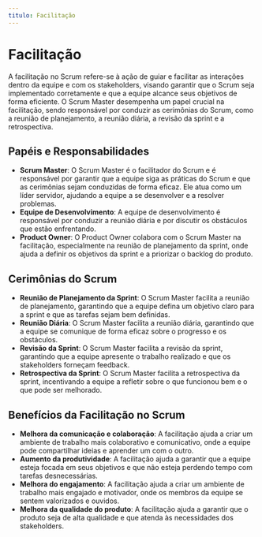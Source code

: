 ```yaml
---
titulo: Facilitação
---
```


# Facilitação

A facilitação no Scrum refere-se à ação de guiar e facilitar as interações dentro da equipe e com os stakeholders, visando garantir que o Scrum seja implementado corretamente e que a equipe alcance seus objetivos de forma eficiente. O Scrum Master desempenha um papel crucial na facilitação, sendo responsável por conduzir as cerimônias do Scrum, como a reunião de planejamento, a reunião diária, a revisão da sprint e a retrospectiva.

## Papéis e Responsabilidades

- **Scrum Master**: O Scrum Master é o facilitador do Scrum e é responsável por garantir que a equipe siga as práticas do Scrum e que as cerimônias sejam conduzidas de forma eficaz. Ele atua como um líder servidor, ajudando a equipe a se desenvolver e a resolver problemas.
- **Equipe de Desenvolvimento**: A equipe de desenvolvimento é responsável por conduzir a reunião diária e por discutir os obstáculos que estão enfrentando.
- **Product Owner**: O Product Owner colabora com o Scrum Master na facilitação, especialmente na reunião de planejamento da sprint, onde ajuda a definir os objetivos da sprint e a priorizar o backlog do produto.

## Cerimônias do Scrum

- **Reunião de Planejamento da Sprint**: O Scrum Master facilita a reunião de planejamento, garantindo que a equipe defina um objetivo claro para a sprint e que as tarefas sejam bem definidas.
- **Reunião Diária**: O Scrum Master facilita a reunião diária, garantindo que a equipe se comunique de forma eficaz sobre o progresso e os obstáculos.
- **Revisão da Sprint**: O Scrum Master facilita a revisão da sprint, garantindo que a equipe apresente o trabalho realizado e que os stakeholders forneçam feedback.
- **Retrospectiva da Sprint**: O Scrum Master facilita a retrospectiva da sprint, incentivando a equipe a refletir sobre o que funcionou bem e o que pode ser melhorado.

## Benefícios da Facilitação no Scrum

- **Melhora da comunicação e colaboração**: A facilitação ajuda a criar um ambiente de trabalho mais colaborativo e comunicativo, onde a equipe pode compartilhar ideias e aprender um com o outro.
- **Aumento da produtividade**: A facilitação ajuda a garantir que a equipe esteja focada em seus objetivos e que não esteja perdendo tempo com tarefas desnecessárias.
- **Melhora do engajamento**: A facilitação ajuda a criar um ambiente de trabalho mais engajado e motivador, onde os membros da equipe se sentem valorizados e ouvidos.
- **Melhora da qualidade do produto**: A facilitação ajuda a garantir que o produto seja de alta qualidade e que atenda às necessidades dos stakeholders.
